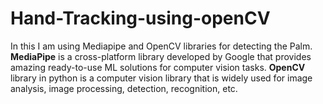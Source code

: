 # Hand-Tracking-using-openCV
In this I am using Mediapipe and OpenCV libraries for detecting the Palm.<br>
<b>MediaPipe</b> is a cross-platform library developed by Google that provides amazing ready-to-use ML solutions for computer vision tasks.
<b>OpenCV</b> library in python is a computer vision library that is widely used for image analysis, image processing, detection, recognition, etc.
